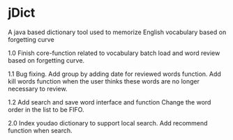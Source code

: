 # jDict
A java based dictionary tool used to memorize English vocabulary based on forgetting curve

1.0
Finish core-function related to vocabulary batch load and word review based on forgetting curve.

1.1
Bug fixing.
Add group by adding date for reviewed words function.
Add kill words function when the user thinks these words are no longer necessary to review.

1.2
Add search and save word interface and function
Change the word order in the list to be FIFO.

2.0
Index youdao dictionary to support local search.
Add recommend function when search.
